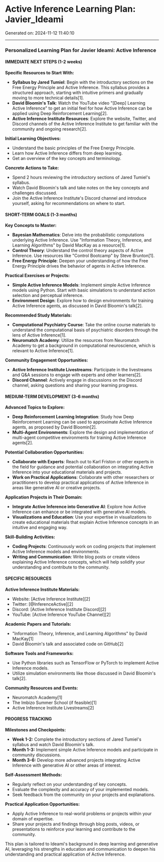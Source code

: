 # Active Inference Learning Plan: Javier_Ideami

Generated on: 2024-11-12 11:40:10

---

### Personalized Learning Plan for Javier Ideami: Active Inference

#### IMMEDIATE NEXT STEPS (1-2 weeks)

**Specific Resources to Start With:**
- **Syllabus by Jared Tumiel**: Begin with the introductory sections on the Free Energy Principle and Active Inference. This syllabus provides a structured approach, starting with intuitive primers and gradually moving to more technical details[1].
- **David Bloomin's Talk**: Watch the YouTube video "[Deep] Learning Active Inference" to get an initial feel for how Active Inference can be applied using Deep Reinforcement Learning[2].
- **Active Inference Institute Resources**: Explore the website, Twitter, and Discord channels of the Active Inference Institute to get familiar with the community and ongoing research[2].

**Initial Learning Objectives:**
- Understand the basic principles of the Free Energy Principle.
- Learn how Active Inference differs from deep learning.
- Get an overview of the key concepts and terminology.

**Concrete Actions to Take:**
- Spend 2 hours reviewing the introductory sections of Jared Tumiel's syllabus.
- Watch David Bloomin's talk and take notes on the key concepts and challenges discussed.
- Join the Active Inference Institute's Discord channel and introduce yourself, asking for recommendations on where to start.

#### SHORT-TERM GOALS (1-3 months)

**Key Concepts to Master:**
- **Bayesian Mathematics**: Delve into the probabilistic computations underlying Active Inference. Use "Information Theory, Inference, and Learning Algorithms" by David MacKay as a resource[1].
- **Control Theory**: Understand the control theory aspects of Active Inference. Use resources like "Control Bootcamp" by Steve Brunton[1].
- **Free Energy Principle**: Deepen your understanding of how the Free Energy Principle drives the behavior of agents in Active Inference.

**Practical Exercises or Projects:**
- **Simple Active Inference Models**: Implement simple Active Inference models using Python. Start with basic simulations to understand action selection and perceptual inference.
- **Environment Design**: Explore how to design environments for training Active Inference agents, as discussed in David Bloomin's talk[2].

**Recommended Study Materials:**
- **Computational Psychiatry Course**: Take the online course materials to understand the computational basis of psychiatric disorders through the lens of Active Inference[1].
- **Neuromatch Academy**: Utilize the resources from Neuromatch Academy to get a background in computational neuroscience, which is relevant to Active Inference[1].

**Community Engagement Opportunities:**
- **Active Inference Institute Livestreams**: Participate in the livestreams and Q&A sessions to engage with experts and other learners[2].
- **Discord Channel**: Actively engage in discussions on the Discord channel, asking questions and sharing your learning progress.

#### MEDIUM-TERM DEVELOPMENT (3-6 months)

**Advanced Topics to Explore:**
- **Deep Reinforcement Learning Integration**: Study how Deep Reinforcement Learning can be used to approximate Active Inference agents, as proposed by David Bloomin[2].
- **Multi-Agent Environments**: Explore the design and implementation of multi-agent competitive environments for training Active Inference agents[2].

**Potential Collaboration Opportunities:**
- **Collaborate with Experts**: Reach out to Karl Friston or other experts in the field for guidance and potential collaboration on integrating Active Inference into your educational materials and projects.
- **Work on Practical Applications**: Collaborate with other researchers or practitioners to develop practical applications of Active Inference in areas like generative AI or creative projects.

**Application Projects in Their Domain:**
- **Integrate Active Inference into Generative AI**: Explore how Active Inference can enhance or be integrated with generative AI models.
- **Visualizations and Education**: Use your expertise in visualizations to create educational materials that explain Active Inference concepts in an intuitive and engaging way.

**Skill-Building Activities:**
- **Coding Projects**: Continuously work on coding projects that implement Active Inference models and environments.
- **Writing and Communication**: Write blog posts or create videos explaining Active Inference concepts, which will help solidify your understanding and contribute to the community.

#### SPECIFIC RESOURCES

**Active Inference Institute Materials:**
- Website: [Active Inference Institute][2]
- Twitter: [@InferenceActive][2]
- Discord: [Active Inference Institute Discord][2]
- YouTube: [Active Inference YouTube Channel][2]

**Academic Papers and Tutorials:**
- "Information Theory, Inference, and Learning Algorithms" by David MacKay[1]
- David Bloomin's talk and associated code on GitHub[2]

**Software Tools and Frameworks:**
- Use Python libraries such as TensorFlow or PyTorch to implement Active Inference models.
- Utilize simulation environments like those discussed in David Bloomin's talk[2].

**Community Resources and Events:**
- Neuromatch Academy[1]
- The Imbizo Summer School (if feasible)[1]
- Active Inference Institute Livestreams[2]

#### PROGRESS TRACKING

**Milestones and Checkpoints:**
- **Week 1-2:** Complete the introductory sections of Jared Tumiel's syllabus and watch David Bloomin's talk.
- **Month 1-3:** Implement simple Active Inference models and participate in community discussions.
- **Month 3-6:** Develop more advanced projects integrating Active Inference with generative AI or other areas of interest.

**Self-Assessment Methods:**
- Regularly reflect on your understanding of key concepts.
- Evaluate the complexity and accuracy of your implemented models.
- Seek feedback from the community on your projects and explanations.

**Practical Application Opportunities:**
- Apply Active Inference to real-world problems or projects within your domain of expertise.
- Share your projects and findings through blog posts, videos, or presentations to reinforce your learning and contribute to the community.

This plan is tailored to Ideami's background in deep learning and generative AI, leveraging his strengths in education and communication to deepen his understanding and practical application of Active Inference.